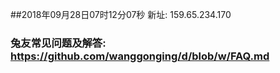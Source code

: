 ##2018年09月28日07时12分07秒 新址: 159.65.234.170
### 兔友常见问题及解答: https://github.com/wanggonging/d/blob/w/FAQ.md
